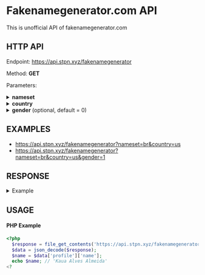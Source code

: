 Fakenamegenerator.com API
=============================
This is unofficial API of fakenamegenerator.com

HTTP API
------------
Endpoint: https://api.stpn.xyz/fakenamegenerator

Method: **GET**

Parameters:

<details>
  <summary> <b>nameset</b></summary> 
  
  ```
us: American
ar: Arabic
au: Australian
br: Brazil
celat: Chechen (Latin)
ch: Chinese
zhtw: Chinese (Traditional)
hr: Croatian
cs: Czech
dk: Danish
nl: Dutch
en: England/Wales
er: Eritrean
fi: Finnish
fr: French
gr: German
gl: Greenland
sp: Hispanic
hobbit: Hobbit
hu: Hungarian
is: Icelandic
ig: Igbo
it: Italian
jpja: Japanese
jp: Japanese (Anglicized)
tlh: Klingon
ninja: Ninja
no: Norwegian
fa: Persian
pl: Polish
ru: Russian
rucyr: Russian (Cyrillic)
gd: Scottish
sl: Slovenian
sw: Swedish
th: Thai
vn: Vietnamese
  ```
</details>
<details>
  <summary> <b>country</b></summary> 
  
  ```
au: Australia
as: Austria
bg: Belgium
br: Brazil
ca: Canada
cyen: Cyprus (Anglicized)
cygk: Cyprus (Greek)
cz: Czech Republic
dk: Denmark
ee: Estonia
fi: Finland
fr: France
gr: Germany
gl: Greenland
hu: Hungary
is: Iceland
it: Italy
nl: Netherlands
nz: New Zealand
no: Norway
pl: Poland
pt: Portugal
sl: Slovenia
za: South Africa
sp: Spain
sw: Sweden
sz: Switzerland
tn: Tunisia
uk: United Kingdom
us: United States
uy: Uruguay
  ```
</details>
<details>
  <summary> <b>gender</b> (optional, default = 0)</summary> 
  
  ```
  0: Female
  1: Male
  ```
</details>

## EXAMPLES
- https://api.stpn.xyz/fakenamegenerator?nameset=br&country=us
- https://api.stpn.xyz/fakenamegenerator?nameset=br&country=us&gender=1

## RESPONSE
<details>
  <summary> Example</summary> 
  <b>GET</b> https://api.stpn.xyz/fakenamegenerator?nameset=br&country=us
  
  ```
  {
    "profile": {
        "name": "Kaua Alves Almeida",
        "address1": "4881 Meadowview Drive",
        "address2": "Fredericksburg, VA 22401",
        "mothersname": "Araujo",
        "phone": "540-860-5958",
        "ccode": "1",
        "birthday": "July 2, 1968",
        "age": "53 years old",
        "zodiak": "Cancer"
    },
    "online": {
        "username": "Sufficany",
        "email": "KauaAlvesAlmeida@rhyta.com",
        "password": "fu2Ohghuo1i",
        "website": "instructionpen.com"
    },
    "finance": {
        "type": "MasterCard",
        "cc": "5481 7579 0590 2708",
        "expired": "12/2025",
        "cvv2": "066"
    },
    "employment": {
        "company": "Brown Derby",
        "occupation": "Development specialist"
    },
    "physical": {
        "height": "5' 9\" (175 centimeters)",
        "weight": "203.1 pounds (92.3 kilograms)",
        "blood_type": "B+"
    },
    "tracking_numbers": {
        "ups": "1Z A96 33A 75 4696 552 1",
        "western_union": "3883763707",
        "moneygram": "50425167"
    },
    "other": {
        "favorite_color": "Blue",
        "vehicle": "2009 Bentley Continental Flying Spur",
        "guid": "9cbc8c1d-e0f2-4d2f-b833-4d04e7dd320d"
    }
}
  ```
</details>

## USAGE

#### PHP Example

```php
<?php
  $response = file_get_contents('https://api.stpn.xyz/fakenamegenerator/?nameset=br&country=us');
  $data = json_decode($response);
  $name = $data['profile']['name'];
  echo $name; // 'Kaua Alves Almeida'
<?
```
